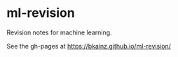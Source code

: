 # ml-revision
Revision notes for machine learning.

See the gh-pages at https://bkainz.github.io/ml-revision/
